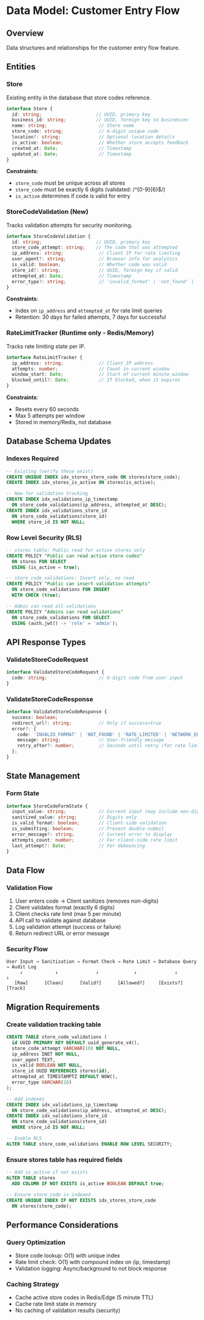 # Data Model: Customer Entry Flow

## Overview
Data structures and relationships for the customer entry flow feature.

## Entities

### Store
Existing entity in the database that store codes reference.

```typescript
interface Store {
  id: string;                    // UUID, primary key
  business_id: string;           // UUID, foreign key to businesses
  name: string;                   // Store name
  store_code: string;             // 6-digit unique code
  location?: string;              // Optional location details
  is_active: boolean;             // Whether store accepts feedback
  created_at: Date;               // Timestamp
  updated_at: Date;               // Timestamp
}
```

**Constraints**:
- `store_code` must be unique across all stores
- `store_code` must be exactly 6 digits (validated: /^[0-9]{6}$/)
- `is_active` determines if code is valid for entry

### StoreCodeValidation (New)
Tracks validation attempts for security monitoring.

```typescript
interface StoreCodeValidation {
  id: string;                    // UUID, primary key
  store_code_attempt: string;    // The code that was attempted
  ip_address: string;             // Client IP for rate limiting
  user_agent?: string;            // Browser info for analytics
  is_valid: boolean;              // Whether code was valid
  store_id?: string;              // UUID, foreign key if valid
  attempted_at: Date;             // Timestamp
  error_type?: string;            // 'invalid_format' | 'not_found' | 'inactive' | 'rate_limited'
}
```

**Constraints**:
- Index on `ip_address` and `attempted_at` for rate limit queries
- Retention: 30 days for failed attempts, 7 days for successful

### RateLimitTracker (Runtime only - Redis/Memory)
Tracks rate limiting state per IP.

```typescript
interface RateLimitTracker {
  ip_address: string;             // Client IP address
  attempts: number;               // Count in current window
  window_start: Date;             // Start of current minute window
  blocked_until?: Date;           // If blocked, when it expires
}
```

**Constraints**:
- Resets every 60 seconds
- Max 5 attempts per window
- Stored in memory/Redis, not database

## Database Schema Updates

### Indexes Required
```sql
-- Existing (verify these exist)
CREATE UNIQUE INDEX idx_stores_store_code ON stores(store_code);
CREATE INDEX idx_stores_is_active ON stores(is_active);

-- New for validation tracking
CREATE INDEX idx_validations_ip_timestamp
  ON store_code_validations(ip_address, attempted_at DESC);
CREATE INDEX idx_validations_store_id
  ON store_code_validations(store_id)
  WHERE store_id IS NOT NULL;
```

### Row Level Security (RLS)
```sql
-- stores table: Public read for active stores only
CREATE POLICY "Public can read active store codes"
  ON stores FOR SELECT
  USING (is_active = true);

-- store_code_validations: Insert only, no read
CREATE POLICY "Public can insert validation attempts"
  ON store_code_validations FOR INSERT
  WITH CHECK (true);

-- Admin can read all validations
CREATE POLICY "Admins can read validations"
  ON store_code_validations FOR SELECT
  USING (auth.jwt() -> 'role' = 'admin');
```

## API Response Types

### ValidateStoreCodeRequest
```typescript
interface ValidateStoreCodeRequest {
  code: string;                   // 6-digit code from user input
}
```

### ValidateStoreCodeResponse
```typescript
interface ValidateStoreCodeResponse {
  success: boolean;
  redirect_url?: string;          // Only if success=true
  error?: {
    code: 'INVALID_FORMAT' | 'NOT_FOUND' | 'RATE_LIMITED' | 'NETWORK_ERROR';
    message: string;              // User-friendly message
    retry_after?: number;         // Seconds until retry (for rate limit)
  };
}
```

## State Management

### Form State
```typescript
interface StoreCodeFormState {
  input_value: string;            // Current input (may include non-digits)
  sanitized_value: string;        // Digits only
  is_valid_format: boolean;       // Client-side validation
  is_submitting: boolean;         // Prevent double-submit
  error_message?: string;         // Current error to display
  attempts_count: number;         // For client-side rate limit
  last_attempt?: Date;            // For debouncing
}
```

## Data Flow

### Validation Flow
1. User enters code → Client sanitizes (removes non-digits)
2. Client validates format (exactly 6 digits)
3. Client checks rate limit (max 5 per minute)
4. API call to validate against database
5. Log validation attempt (success or failure)
6. Return redirect URL or error message

### Security Flow
```
User Input → Sanitization → Format Check → Rate Limit → Database Query → Audit Log
     ↓            ↓              ↓             ↓              ↓            ↓
   [Raw]      [Clean]      [Valid?]      [Allowed?]     [Exists?]    [Track]
```

## Migration Requirements

### Create validation tracking table
```sql
CREATE TABLE store_code_validations (
  id UUID PRIMARY KEY DEFAULT uuid_generate_v4(),
  store_code_attempt VARCHAR(10) NOT NULL,
  ip_address INET NOT NULL,
  user_agent TEXT,
  is_valid BOOLEAN NOT NULL,
  store_id UUID REFERENCES stores(id),
  attempted_at TIMESTAMPTZ DEFAULT NOW(),
  error_type VARCHAR(20)
);

-- Add indexes
CREATE INDEX idx_validations_ip_timestamp
  ON store_code_validations(ip_address, attempted_at DESC);
CREATE INDEX idx_validations_store_id
  ON store_code_validations(store_id)
  WHERE store_id IS NOT NULL;

-- Enable RLS
ALTER TABLE store_code_validations ENABLE ROW LEVEL SECURITY;
```

### Ensure stores table has required fields
```sql
-- Add is_active if not exists
ALTER TABLE stores
  ADD COLUMN IF NOT EXISTS is_active BOOLEAN DEFAULT true;

-- Ensure store_code is indexed
CREATE UNIQUE INDEX IF NOT EXISTS idx_stores_store_code
  ON stores(store_code);
```

## Performance Considerations

### Query Optimization
- Store code lookup: O(1) with unique index
- Rate limit check: O(1) with compound index on (ip, timestamp)
- Validation logging: Async/background to not block response

### Caching Strategy
- Cache active store codes in Redis/Edge (5 minute TTL)
- Cache rate limit state in memory
- No caching of validation results (security)
